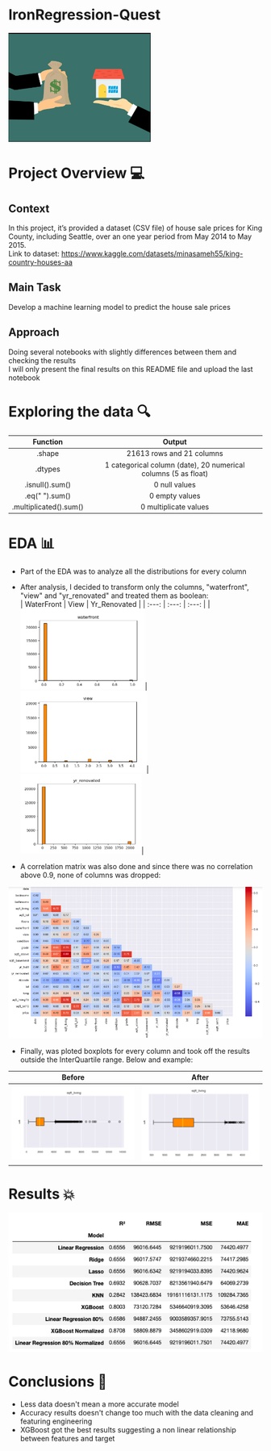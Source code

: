 # IronRegression-Quest

![](https://github.com/goncalocostacarvalho/IronRegression-Quest/blob/main/IronRegression-Quest.png)

# Project Overview 💻

## Context <br /> 
In this project, it’s provided a dataset (CSV file) of house sale prices for King County, including Seattle, over an one year period from May 2014 to May 2015. <br /> Link to dataset: https://www.kaggle.com/datasets/minasameh55/king-country-houses-aa

## Main Task <br /> 
Develop a machine learning model to predict the house sale prices

## Approach <br /> 
Doing several notebooks with slightly differences between them and checking the results <br /> I will only present the final results on this README file and upload the last notebook

# Exploring the data 🔍

| Function | Output |
| :---: | :---: |
| .shape | 21613 rows and 21 columns |
| .dtypes | 1 categorical column (date), 20 numerical columns (5 as float) |
| .isnull().sum() | 0 null values |
| .eq(" ").sum() | 0 empty values |
| .multiplicated().sum() | 0 multiplicate values |

# EDA 📊

- Part of the EDA was to analyze all the distributions for every column
- After analysis, I decided to transform only the columns, "waterfront", "view" and "yr_renovated" and treated them as boolean: <br /> 
| WaterFront | View | Yr_Renovated |
| :---: | :---: | :---: |
|![](https://github.com/goncalocostacarvalho/IronRegression-Quest/blob/main/IronRegression-Quest-Waterfront.png)|![](https://github.com/goncalocostacarvalho/IronRegression-Quest/blob/main/IronRegression-Quest-View.png)|![](https://github.com/goncalocostacarvalho/IronRegression-Quest/blob/main/IronRegression-Quest-Yr_Renovated.png)|
  
- A correlation matrix was also done and since there was no correlation above 0.9, none of columns was dropped:

![](https://github.com/goncalocostacarvalho/IronRegression-Quest/blob/main/IronRegression-Quest-Correlation-Matrix.png) 

- Finally, was ploted boxplots for every column and took off the results outside the InterQuartile range. Below and example:

| Before | After |
| :---: | :---: |
|![](https://github.com/goncalocostacarvalho/IronRegression-Quest/blob/main/IronRegression-Quest-Boxplot-Outliers.png)|![](https://github.com/goncalocostacarvalho/IronRegression-Quest/blob/main/IronRegression-Quest-Boxplot-NoOutliers.png)|

# Results 💥

![](https://github.com/goncalocostacarvalho/IronRegression-Quest/blob/main/IronRegression-Quest-Results.png)

# Conclusions 💭

- Less data doesn't mean a more accurate model
- Accuracy results doesn't change too much with the data cleaning and featuring engineering
- XGBoost got the best results suggesting a non linear relationship between features and target
